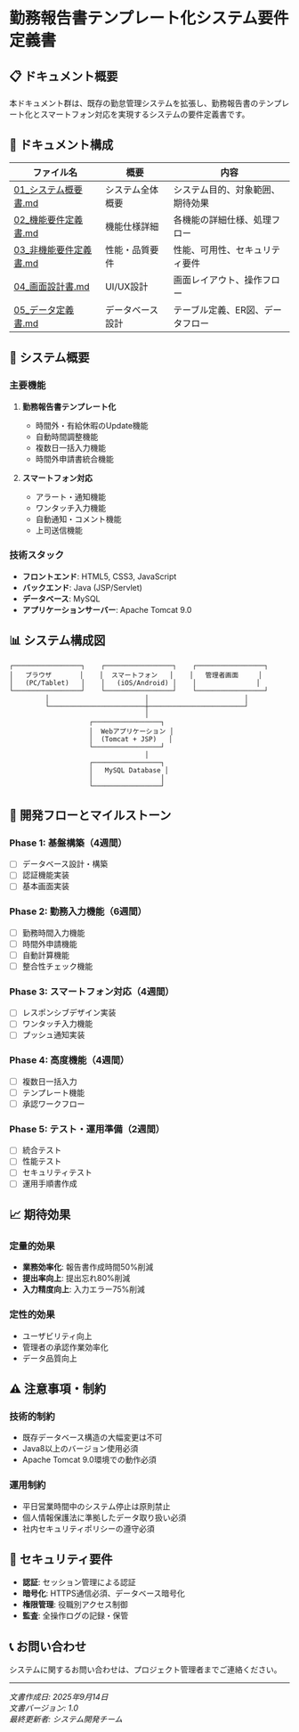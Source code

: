 # 勤務報告書テンプレート化システム要件定義書

## 📋 ドキュメント概要

本ドキュメント群は、既存の勤怠管理システムを拡張し、勤務報告書のテンプレート化とスマートフォン対応を実現するシステムの要件定義書です。

## 📁 ドキュメント構成

| ファイル名 | 概要 | 内容 |
|----------|------|------|
| [01_システム概要書.md](01_システム概要書.md) | システム全体概要 | システム目的、対象範囲、期待効果 |
| [02_機能要件定義書.md](02_機能要件定義書.md) | 機能仕様詳細 | 各機能の詳細仕様、処理フロー |
| [03_非機能要件定義書.md](03_非機能要件定義書.md) | 性能・品質要件 | 性能、可用性、セキュリティ要件 |
| [04_画面設計書.md](04_画面設計書.md) | UI/UX設計 | 画面レイアウト、操作フロー |
| [05_データ定義書.md](05_データ定義書.md) | データベース設計 | テーブル定義、ER図、データフロー |

## 🎯 システム概要

### 主要機能
1. **勤務報告書テンプレート化**
   - 時間外・有給休暇のUpdate機能
   - 自動時間調整機能  
   - 複数日一括入力機能
   - 時間外申請書統合機能

2. **スマートフォン対応**
   - アラート・通知機能
   - ワンタッチ入力機能
   - 自動通知・コメント機能
   - 上司送信機能

### 技術スタック
- **フロントエンド**: HTML5, CSS3, JavaScript
- **バックエンド**: Java (JSP/Servlet)
- **データベース**: MySQL
- **アプリケーションサーバー**: Apache Tomcat 9.0

## 📊 システム構成図

```
┌─────────────────┐    ┌─────────────────┐    ┌─────────────────┐
│   ブラウザ       │    │  スマートフォン   │    │   管理者画面     │
│   (PC/Tablet)   │    │   (iOS/Android) │    │               │
└─────────────────┘    └─────────────────┘    └─────────────────┘
         │                        │                        │
         └────────────────────────┼────────────────────────┘
                                  │
                    ┌─────────────────┐
                    │  Webアプリケーション │
                    │  (Tomcat + JSP)   │
                    └─────────────────┘
                                  │
                    ┌─────────────────┐
                    │   MySQL Database │
                    │                 │
                    └─────────────────┘
```

## 🔄 開発フローとマイルストーン

### Phase 1: 基盤構築（4週間）
- [ ] データベース設計・構築
- [ ] 認証機能実装
- [ ] 基本画面実装

### Phase 2: 勤務入力機能（6週間）
- [ ] 勤務時間入力機能
- [ ] 時間外申請機能
- [ ] 自動計算機能
- [ ] 整合性チェック機能

### Phase 3: スマートフォン対応（4週間）
- [ ] レスポンシブデザイン実装
- [ ] ワンタッチ入力機能
- [ ] プッシュ通知実装

### Phase 4: 高度機能（4週間）
- [ ] 複数日一括入力
- [ ] テンプレート機能
- [ ] 承認ワークフロー

### Phase 5: テスト・運用準備（2週間）
- [ ] 統合テスト
- [ ] 性能テスト
- [ ] セキュリティテスト
- [ ] 運用手順書作成

## 📈 期待効果

### 定量的効果
- **業務効率化**: 報告書作成時間50%削減
- **提出率向上**: 提出忘れ80%削減
- **入力精度向上**: 入力エラー75%削減

### 定性的効果
- ユーザビリティ向上
- 管理者の承認作業効率化
- データ品質向上

## ⚠️ 注意事項・制約

### 技術的制約
- 既存データベース構造の大幅変更は不可
- Java8以上のバージョン使用必須
- Apache Tomcat 9.0環境での動作必須

### 運用制約
- 平日営業時間中のシステム停止は原則禁止
- 個人情報保護法に準拠したデータ取り扱い必須
- 社内セキュリティポリシーの遵守必須

## 🔐 セキュリティ要件

- **認証**: セッション管理による認証
- **暗号化**: HTTPS通信必須、データベース暗号化
- **権限管理**: 役職別アクセス制御
- **監査**: 全操作ログの記録・保管

## 📞 お問い合わせ

システムに関するお問い合わせは、プロジェクト管理者までご連絡ください。

---

*文書作成日: 2025年9月14日*  
*文書バージョン: 1.0*  
*最終更新者: システム開発チーム*
